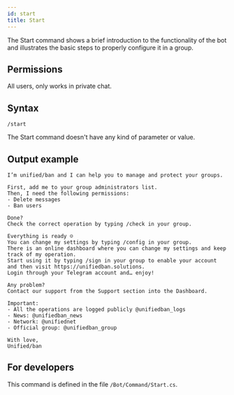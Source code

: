```yaml
---
id: start
title: Start
---
```


The Start command shows a brief introduction to the functionality of the bot and illustrates the basic steps to 
properly configure it in a group.

## Permissions

All users, only works in private chat.

## Syntax

```
/start
```

The Start command doesn't have any kind of parameter or value.

## Output example

```
I’m unified/ban and I can help you to manage and protect your groups.

First, add me to your group administrators list.
Then, I need the following permissions:
- Delete messages
- Ban users

Done?
Check the correct operation by typing /check in your group.

Everything is ready ☺️
You can change my settings by typing /config in your group.
There is an online dashboard where you can change my settings and keep track of my operation.
Start using it by typing /sign in your group to enable your account and then visit https://unifiedban.solutions. 
Login through your Telegram account and… enjoy!

Any problem?
Contact our support from the Support section into the Dashboard.

Important:
- All the operations are logged publicly @unifiedban_logs
- News: @unifiedban_news
- Network: @unifiednet
- Official group: @unifiedban_group

With love,
Unified/ban
```

## For developers

This command is defined in the file `/Bot/Command/Start.cs`.
